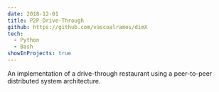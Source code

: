 ```yaml
---
date: 2018-12-01
title: P2P Drive-Through
github: https://github.com/vascoalramos/dimX
tech:
  - Python
  - Bash
showInProjects: true
---
```


An implementation of a drive-through restaurant using a peer-to-peer distributed system architecture.
